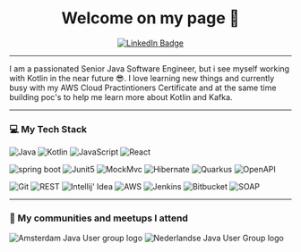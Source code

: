 <h1 style="text-align: center;">Welcome on my page 👋</h1>
<p style="text-align: center;">
    <a href="https://www.linkedin.com/in/michelle-van-der-linde-478a364a/">
        <img src="https://img.shields.io/badge/LinkedIn-blue?style=for-the-badge&logo=linkedin&logoColor=white" alt="LinkedIn Badge"/>
    </a>
</p>

---

I am a passionated Senior Java Software Engineer, but i see myself working with Kotlin in the near future 😎. I love learning new things and
currently busy with my AWS Cloud Practintioners Certificate and at the same time building poc's to help me learn more about Kotlin and Kafka.

---

### 💻 My Tech Stack


![Java](https://img.shields.io/badge/-Java-yellow)
![Kotlin](https://img.shields.io/badge/-Kotlin-G)
![JavaScript](https://img.shields.io/badge/-JavaScript-orange)
![React](https://img.shields.io/badge/-React-orange)

![spring boot](https://img.shields.io/badge/-spring%20Boot-G)
![Junit5](https://img.shields.io/badge/-Junit5-G)
![MockMvc](https://img.shields.io/badge/-MockMvc-G)
![Hibernate](https://img.shields.io/badge/-Hibernate-yellow)
![Quarkus](https://img.shields.io/badge/-Quarkus-yellow)
![OpenAPI](https://img.shields.io/badge/-OpenAPI-yellow)

![Git](https://img.shields.io/badge/-Git-G)
![REST](https://img.shields.io/badge/-REST-G)
![Intellij' Idea](https://img.shields.io/badge/-Intellij'%20Idea-G)
![AWS](https://img.shields.io/badge/-AWS-G)
![Jenkins](https://img.shields.io/badge/-Jenkins-yellow)
![Bitbucket](https://img.shields.io/badge/-Bitbucket-yellow)
![SOAP](https://img.shields.io/badge/-SOAP-red)

---

### 👥 My communities and meetups I attend

<p>
    <img src="https://secure-content.meetupstatic.com/images/classic-events/477032021/200x113.jpg" alt="Amsterdam Java User group logo"/>
    <img src="https://encrypted-tbn0.gstatic.com/images?q=tbn:ANd9GcReEFF-3VA83eaGO19iwwHGbvsrqnO8PUGUkg&s" alt="Nederlandse Java User Group logo"/>
</p>
